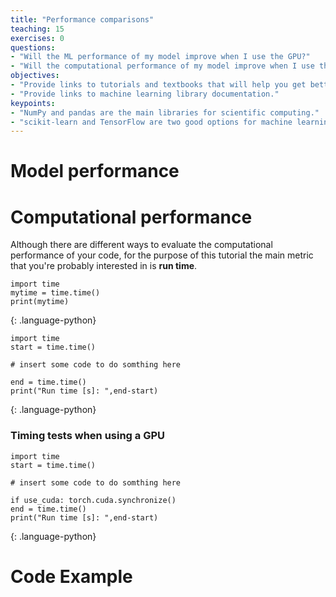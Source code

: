 ```yaml
---
title: "Performance comparisons"
teaching: 15
exercises: 0
questions:
- "Will the ML performance of my model improve when I use the GPU?"
- "Will the computational performance of my model improve when I use the GPU?"
objectives:
- "Provide links to tutorials and textbooks that will help you get better at Python."
- "Provide links to machine learning library documentation."
keypoints:
- "NumPy and pandas are the main libraries for scientific computing."
- "scikit-learn and TensorFlow are two good options for machine learning in Python."
---
```


# Model performance


# Computational performance

Although there are different ways to evaluate the computational performance of your code, for the purpose of this tutorial the main metric that you're probably interested in is **run time**. 

~~~
import time
mytime = time.time()
print(mytime)
~~~
{: .language-python}

~~~
import time
start = time.time()

# insert some code to do somthing here

end = time.time()
print("Run time [s]: ",end-start)
~~~
{: .language-python}


### Timing tests when using a GPU

~~~
import time
start = time.time()

# insert some code to do somthing here

if use_cuda: torch.cuda.synchronize()
end = time.time()
print("Run time [s]: ",end-start)
~~~
{: .language-python}


# Code Example





